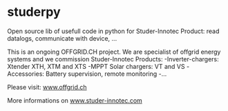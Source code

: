 # studerpy

Open source lib of usefull code in python for Studer-Innotec Product: read datalogs, communicate with device, ...

This is an ongoing OFFGRID.CH project. We are specialist of offgrid energy systems and we commission Studer-Innotec Products:
-Inverter-chargers: Xtender XTH, XTM and XTS
-MPPT Solar chargers: VT and VS
-Accessories: Battery supervision, remote monitoring
-...

Please visit: www.offgrid.ch


More informations on www.studer-innotec.com

